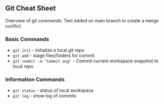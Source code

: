 ## Git Cheat Sheet

Overview of git commands.
Text added on main branch
to create a merge conflict.

### Basic Commands

* `git init` - initialize a local git repo
* `git add` - stage files/folders for commit
* `git commit -m "Commit msg"` - Commit current workspace snapshot to local repo

### Information Commands

* `git status` - status of local workspace
* `git log` - show log of commits
